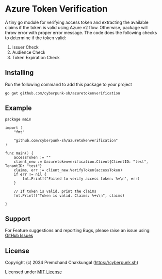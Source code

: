 # Azure Token Verification
A tiny go module for verifying access token and extracting the available claims if the token is valid using Azure v2 flow. Otherwise, package will throw error with proper error message.
The code does the following checks to determine if the token valid:
  1. Issuer Check
  2. Audience Check
  3. Token Expiration Check


## Installing
Run the following command to add this package to your project
```
go get github.com/cyberpunk-sh/azuretokenverification
```

## Example
```
package main

import (
	"fmt"

	"github.com/cyberpunk-sh/azuretokenverification"
)

func main() {
	accessToken := ""
	client_new := &azuretokenverification.Client{ClientID: "test", TenantID: "test"}
	claims, err := client_new.VerifyToken(accessToken)
	if err != nil {
		fmt.Printf("Failed to verify access token: %v\n", err)
	}

	// If token is valid, print the claims
	fmt.Printf("Token is valid. Claims: %+v\n", claims)

}
```
## Support
For Feature suggestions and reporting Bugs, please raise an issue using [GitHub Issues](https://github.com/cyberpunk-sh/azuretokenverification/issues)

## License
Copyright (c) 2024 Premchand Chakkungal (https://cyberpunk.sh)

Licensed under [MIT License](./LICENSE)



